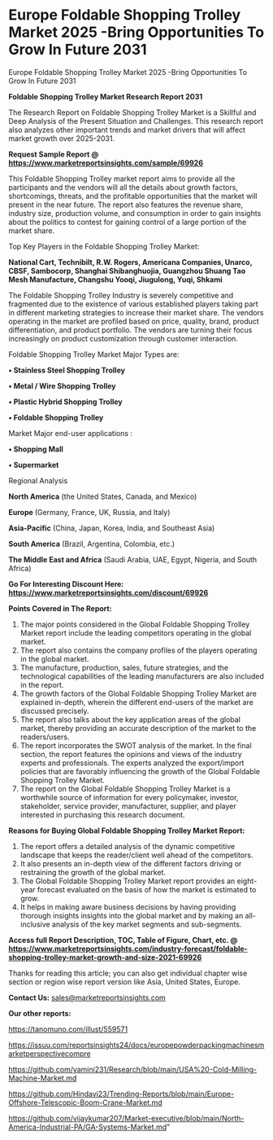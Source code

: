 # Europe Foldable Shopping Trolley Market 2025 -Bring Opportunities To Grow In Future 2031
 Europe Foldable Shopping Trolley Market 2025 -Bring Opportunities To Grow In Future 2031

<strong>Foldable Shopping Trolley Market Research Report 2031</strong>

The Research Report on Foldable Shopping Trolley Market is a Skillful and Deep Analysis of the Present Situation and Challenges. This research report also analyzes other important trends and market drivers that will affect market growth over 2025-2031.

<strong>Request Sample Report @ <a href=https://www.marketreportsinsights.com/sample/69926>https://www.marketreportsinsights.com/sample/69926</a></strong>

This Foldable Shopping Trolley market report aims to provide all the participants and the vendors will all the details about growth factors, shortcomings, threats, and the profitable opportunities that the market will present in the near future. The report also features the revenue share, industry size, production volume, and consumption in order to gain insights about the politics to contest for gaining control of a large portion of the market share.

Top Key Players in the Foldable Shopping Trolley Market:

<strong>National Cart, Technibilt, R.W. Rogers, Americana Companies, Unarco, CBSF, Sambocorp, Shanghai Shibanghuojia, Guangzhou Shuang Tao Mesh Manufacture, Changshu Yooqi, Jiugulong, Yuqi, Shkami</strong>

The Foldable Shopping Trolley Industry is severely competitive and fragmented due to the existence of various established players taking part in different marketing strategies to increase their market share. The vendors operating in the market are profiled based on price, quality, brand, product differentiation, and product portfolio. The vendors are turning their focus increasingly on product customization through customer interaction.

Foldable Shopping Trolley Market Major Types are:

<strong>• Stainless Steel Shopping Trolley

• Metal / Wire Shopping Trolley

• Plastic Hybrid Shopping Trolley

• Foldable Shopping Trolley</strong>

Market Major end-user applications :

<strong>• Shopping Mall

• Supermarket</strong>

Regional Analysis

</u><strong><b>North America</b></strong> (the United States, Canada, and Mexico)

<strong><b>Europe </b></strong>(Germany, France, UK, Russia, and Italy)

<strong><b>Asia-Pacific</b></strong> (China, Japan, Korea, India, and Southeast Asia)

<strong><b>South America</b></strong> (Brazil, Argentina, Colombia, etc.)

<strong><b>The Middle East and Africa</b></strong> (Saudi Arabia, UAE, Egypt, Nigeria, and South Africa)

<strong>Go For Interesting Discount Here: <a href=https://www.marketreportsinsights.com/discount/69926>https://www.marketreportsinsights.com/discount/69926</a></strong>

<strong>Points Covered in The Report:</strong>
<ol>
  <li>The major points considered in the Global Foldable Shopping Trolley Market report include the leading competitors operating in the global market.</li>
  <li>The report also contains the company profiles of the players operating in the global market.</li>
  <li>The manufacture, production, sales, future strategies, and the technological capabilities of the leading manufacturers are also included in the report.</li>
  <li>The growth factors of the Global Foldable Shopping Trolley Market are explained in-depth, wherein the different end-users of the market are discussed precisely.</li>
  <li>The report also talks about the key application areas of the global market, thereby providing an accurate description of the market to the readers/users.</li>
  <li>The report incorporates the SWOT analysis of the market. In the final section, the report features the opinions and views of the industry experts and professionals. The experts analyzed the export/import policies that are favorably influencing the growth of the Global Foldable Shopping Trolley Market.</li>
  <li>The report on the Global Foldable Shopping Trolley Market is a worthwhile source of information for every policymaker, investor, stakeholder, service provider, manufacturer, supplier, and player interested in purchasing this research document.</li>
</ol>
<strong>Reasons for Buying Global Foldable Shopping Trolley Market Report:</strong>

<ol>
  <li>The report offers a detailed analysis of the dynamic competitive landscape that keeps the reader/client well ahead of the competitors.</li>
  <li>It also presents an in-depth view of the different factors driving or restraining the growth of the global market.</li>
  <li>The Global Foldable Shopping Trolley Market report provides an eight-year forecast evaluated on the basis of how the market is estimated to grow.</li>
  <li>It helps in making aware business decisions by having providing thorough insights insights into the global market and by making an all-inclusive analysis of the key market segments and sub-segments.</li>
</ol>
<strong>Access full Report Description, TOC, Table of Figure, Chart, etc. @ <a href=https://www.marketreportsinsights.com/industry-forecast/foldable-shopping-trolley-market-growth-and-size-2021-69926>https://www.marketreportsinsights.com/industry-forecast/foldable-shopping-trolley-market-growth-and-size-2021-69926</a></strong>


Thanks for reading this article; you can also get individual chapter wise section or region wise report version like Asia, United States, Europe.

<strong>Contact Us:</strong>
sales@marketreportsinsights.com

<strong>Our other reports:</strong>

<a href=https://tanomuno.com/illust/559571>https://tanomuno.com/illust/559571</a>

<a href=https://issuu.com/reportsinsights24/docs/europepowderpackingmachinesmarketperspectivecompre>https://issuu.com/reportsinsights24/docs/europepowderpackingmachinesmarketperspectivecompre</a>

<a href=https://github.com/yamini231/Research/blob/main/USA%20-Cold-Milling-Machine-Market.md>https://github.com/yamini231/Research/blob/main/USA%20-Cold-Milling-Machine-Market.md</a>

<a href=https://github.com/Hindavi23/Trending-Reports/blob/main/Europe-Offshore-Telescopic-Boom-Crane-Market.md>https://github.com/Hindavi23/Trending-Reports/blob/main/Europe-Offshore-Telescopic-Boom-Crane-Market.md</a>

<a href=https://github.com/vijaykumar207/Market-executive/blob/main/North-America-Industrial-PA/GA-Systems-Market.md>https://github.com/vijaykumar207/Market-executive/blob/main/North-America-Industrial-PA/GA-Systems-Market.md</a>"
